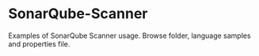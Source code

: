 # SonarQube-Scanner

Examples of SonarQube Scanner usage.  Browse folder, language samples and properties file.
